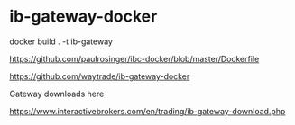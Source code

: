 # ib-gateway-docker

docker build . -t ib-gateway

https://github.com/paulrosinger/ibc-docker/blob/master/Dockerfile

https://github.com/waytrade/ib-gateway-docker

Gateway downloads here

https://www.interactivebrokers.com/en/trading/ib-gateway-download.php
